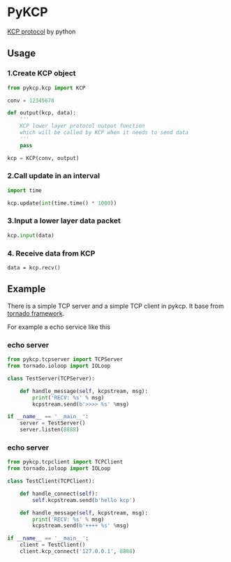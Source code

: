 # PyKCP

[KCP protocol](https://github.com/skywind3000/kcp) by python

## Usage

### 1.Create KCP object

```python
from pykcp.kcp import KCP

conv = 12345678

def output(kcp, data):
    '''
    KCP lower layer protocol output function
    which will be called by KCP when it needs to send data
    '''
    pass

kcp = KCP(conv, output)
```

### 2.Call update in an interval

```python
import time

kcp.update(int(time.time() * 1000))
```

### 3.Input a lower layer data packet

```python
kcp.input(data)
```

### 4. Receive data from KCP

```
data = kcp.recv()
```

## Example

There is a simple TCP server and a simple TCP client in pykcp. It base from [tornado framework](https://tornadoweb.org).

For example a echo service like this

### echo server

```python
from pykcp.tcpserver import TCPServer
from tornado.ioloop import IOLoop

class TestServer(TCPServer):

    def handle_message(self, kcpstream, msg):
        print('RECV: %s' % msg)
        kcpstream.send(b'>>>> %s' %msg)

if __name__ == '__main__':
    server = TestServer()
    server.listen(8888)
```

### echo server

```python
from pykcp.tcpclient import TCPClient
from tornado.ioloop import IOLoop

class TestClient(TCPClient):

    def handle_connect(self):
        self.kcpstream.send(b'hello kcp')

    def handle_message(self, kcpstream, msg):
        print('RECV: %s' % msg)
        kcpstream.send(b'++++ %s' %msg)

if __name__ == '__main__':
    client = TestClient()
    client.kcp_connect('127.0.0.1', 8888)
```

